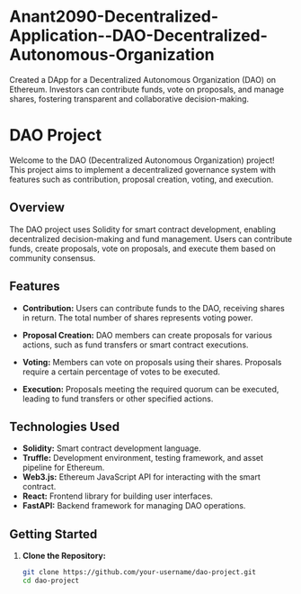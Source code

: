 # Anant2090-Decentralized-Application--DAO-Decentralized-Autonomous-Organization
Created a DApp for a Decentralized Autonomous Organization (DAO) on Ethereum. Investors can contribute funds, vote on proposals, and manage shares, fostering transparent and collaborative decision-making.
# DAO Project

Welcome to the DAO (Decentralized Autonomous Organization) project! This project aims to implement a decentralized governance system with features such as contribution, proposal creation, voting, and execution.

## Overview

The DAO project uses Solidity for smart contract development, enabling decentralized decision-making and fund management. Users can contribute funds, create proposals, vote on proposals, and execute them based on community consensus.

## Features

- **Contribution:**
  Users can contribute funds to the DAO, receiving shares in return. The total number of shares represents voting power.

- **Proposal Creation:**
  DAO members can create proposals for various actions, such as fund transfers or smart contract executions.

- **Voting:**
  Members can vote on proposals using their shares. Proposals require a certain percentage of votes to be executed.

- **Execution:**
  Proposals meeting the required quorum can be executed, leading to fund transfers or other specified actions.

## Technologies Used

- **Solidity:** Smart contract development language.
- **Truffle:** Development environment, testing framework, and asset pipeline for Ethereum.
- **Web3.js:** Ethereum JavaScript API for interacting with the smart contract.
- **React:** Frontend library for building user interfaces.
- **FastAPI:** Backend framework for managing DAO operations.

## Getting Started

1. **Clone the Repository:**
   ```bash
   git clone https://github.com/your-username/dao-project.git
   cd dao-project
